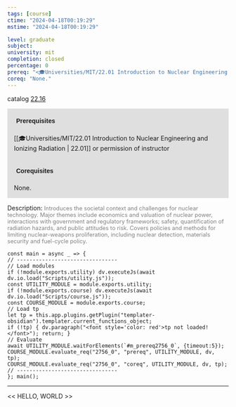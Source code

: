 ```yaml
---
tags: [course]
ctime: "2024-04-18T00:19:29"
mstime: "2024-04-18T00:19:29"

level: graduate
subject: 
university: mit
completion: closed
percentage: 0
prereq: "<🎓Universities/MIT/22.01 Introduction to Nuclear Engineering and Ionizing Radiation> or permission of instructor"
coreq: "None."
---
```


catalog [22.16](http://student.mit.edu/catalog/m22b.html#22.16)

<span style="display: block; padding: 15px; background-color: rgb(100, 100, 100, 0.2);"><font id="m_prereq2756_0" style="display: block; font-family: Arial, sans-serif; font-weight: bold; padding: 5px">Prerequisites</font><br><span id="prereq2756_0">[[🎓Universities/MIT/22.01 Introduction to Nuclear Engineering and Ionizing Radiation | 22.01]] or permission of instructor</span></span>
<span style="display: block; padding: 15px; background-color: rgb(100, 100, 100, 0.2);"><font id="m_coreq2756_0" style="display: block; font-family: Arial, sans-serif; font-weight: bold; padding: 5px">Corequisites</font><br><span id="coreq2756_0">None.</span></span>

<font style="">Description:</font>
<font style="color: grey; font-size: 0.8rem;">Introduces the societal context and challenges for nuclear technology. Major themes include economics and valuation of nuclear power, interactions with government and regulatory frameworks; safety, quantification of radiation hazards, and public attitudes to risk. Covers policies and methods for limiting nuclear-weapons proliferation, including nuclear detection, materials security and fuel-cycle policy.</font>

```dataviewjs
const main = async _ => {
// --------------------------------
// Load modules
if (!module.exports.utility) dv.executeJs(await dv.io.load("Scripts/utility.js"));
const UTILITY_MODULE = module.exports.utility;
if (!module.exports.course) dv.executeJs(await dv.io.load("Scripts/course.js"));
const COURSE_MODULE = module.exports.course;
// Load tp
let tp = this.app.plugins.getPlugin("templater-obsidian").templater.current_functions_object;
if (!tp) { dv.paragraph("<font style='color: red'>tp not loaded!</font>"); return; }
// Evaluate
await UTILITY_MODULE.waitForElements(`#m_prereq2756_0`, {timeout:5});
COURSE_MODULE.evaluate_req("2756_0", "prereq", UTILITY_MODULE, dv, tp);
COURSE_MODULE.evaluate_req("2756_0", "coreq", UTILITY_MODULE, dv, tp);
// --------------------------------
}; main();
```

---

<< HELLO, WORLD >>
